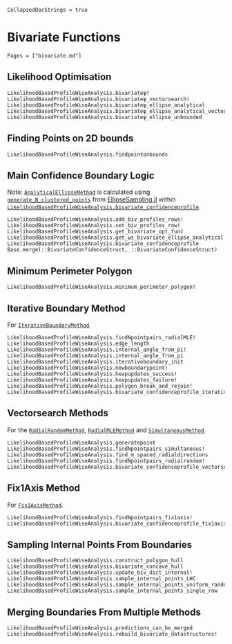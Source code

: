 ```@meta
CollapsedDocStrings = true
```
# Bivariate Functions

```@index
Pages = ["bivariate.md"]
```

## Likelihood Optimisation

```@docs
LikelihoodBasedProfileWiseAnalysis.bivariateψ!
LikelihoodBasedProfileWiseAnalysis.bivariateψ_vectorsearch!
LikelihoodBasedProfileWiseAnalysis.bivariateψ_ellipse_analytical
LikelihoodBasedProfileWiseAnalysis.bivariateψ_ellipse_analytical_vectorsearch
LikelihoodBasedProfileWiseAnalysis.bivariateψ_ellipse_unbounded
```

## Finding Points on 2D bounds

```@docs
LikelihoodBasedProfileWiseAnalysis.findpointonbounds
```

## Main Confidence Boundary Logic 

Note: [`AnalyticalEllipseMethod`](@ref) is calculated using [`generate_N_clustered_points`](https://joeltrent.github.io/EllipseSampling.jl/stable/user_interface/#EllipseSampling.generate_N_clustered_points) from [EllipseSampling.jl](https://github.com/JoelTrent/EllipseSampling.jl) within [`LikelihoodBasedProfileWiseAnalysis.bivariate_confidenceprofile`](@ref).

```@docs
LikelihoodBasedProfileWiseAnalysis.add_biv_profiles_rows!
LikelihoodBasedProfileWiseAnalysis.set_biv_profiles_row!
LikelihoodBasedProfileWiseAnalysis.get_bivariate_opt_func
LikelihoodBasedProfileWiseAnalysis.get_ωs_bivariate_ellipse_analytical!
LikelihoodBasedProfileWiseAnalysis.bivariate_confidenceprofile
Base.merge(::BivariateConfidenceStruct, ::BivariateConfidenceStruct)
```

## Minimum Perimeter Polygon

```@docs
LikelihoodBasedProfileWiseAnalysis.minimum_perimeter_polygon!
```

## Iterative Boundary Method

For [`IterativeBoundaryMethod`](@ref).

```@docs
LikelihoodBasedProfileWiseAnalysis.findNpointpairs_radialMLE!
LikelihoodBasedProfileWiseAnalysis.edge_length
LikelihoodBasedProfileWiseAnalysis.internal_angle_from_pi!
LikelihoodBasedProfileWiseAnalysis.internal_angle_from_pi
LikelihoodBasedProfileWiseAnalysis.iterativeboundary_init
LikelihoodBasedProfileWiseAnalysis.newboundarypoint!
LikelihoodBasedProfileWiseAnalysis.heapupdates_success!
LikelihoodBasedProfileWiseAnalysis.heapupdates_failure!
LikelihoodBasedProfileWiseAnalysis.polygon_break_and_rejoin!
LikelihoodBasedProfileWiseAnalysis.bivariate_confidenceprofile_iterativeboundary
```

## Vectorsearch Methods

For the [`RadialRandomMethod`](@ref), [`RadialMLEMethod`](@ref) and [`SimultaneousMethod`](@ref).

```@docs
LikelihoodBasedProfileWiseAnalysis.generatepoint
LikelihoodBasedProfileWiseAnalysis.findNpointpairs_simultaneous!
LikelihoodBasedProfileWiseAnalysis.find_m_spaced_radialdirections
LikelihoodBasedProfileWiseAnalysis.findNpointpairs_radialrandom!
LikelihoodBasedProfileWiseAnalysis.bivariate_confidenceprofile_vectorsearch
```

## Fix1Axis Method

For [`Fix1AxisMethod`](@ref).

```@docs
LikelihoodBasedProfileWiseAnalysis.findNpointpairs_fix1axis!
LikelihoodBasedProfileWiseAnalysis.bivariate_confidenceprofile_fix1axis
```

## Sampling Internal Points From Boundaries

```@docs
LikelihoodBasedProfileWiseAnalysis.construct_polygon_hull
LikelihoodBasedProfileWiseAnalysis.bivariate_concave_hull
LikelihoodBasedProfileWiseAnalysis.update_biv_dict_internal!
LikelihoodBasedProfileWiseAnalysis.sample_internal_points_LHC
LikelihoodBasedProfileWiseAnalysis.sample_internal_points_uniform_random
LikelihoodBasedProfileWiseAnalysis.sample_internal_points_single_row
```

## Merging Boundaries From Multiple Methods

```@docs
LikelihoodBasedProfileWiseAnalysis.predictions_can_be_merged
LikelihoodBasedProfileWiseAnalysis.rebuild_bivariate_datastructures!
```